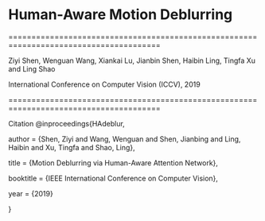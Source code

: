 # Human-Aware Motion Deblurring
=======================================================================================

Ziyi Shen, Wenguan Wang, Xiankai Lu, Jianbin Shen, Haibin Ling, Tingfa Xu and Ling Shao


International Conference on Computer Vision (ICCV), 2019

=======================================================================================







Citation 
@inproceedings{HAdeblur,

  author    = {Shen, Ziyi and Wang, Wenguan and Shen, Jianbing and Ling, Haibin and Xu, Tingfa and Shao, Ling}, 

 title     = {Motion Deblurring via Human-Aware Attention Network}, 

 booktitle = {IEEE International Conference on Computer Vision},

 year      = {2019}

}
